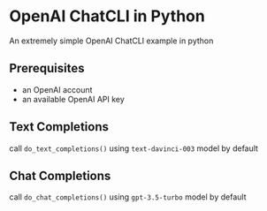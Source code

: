# OpenAI ChatCLI in Python

An extremely simple OpenAI ChatCLI example in python

## Prerequisites

* an OpenAI account
* an available OpenAI API key

## Text Completions

call ```do_text_completions()``` using ```text-davinci-003``` model by default

## Chat Completions

call ```do_chat_completions()``` using ```gpt-3.5-turbo``` model by default
